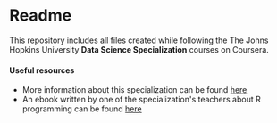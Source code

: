 # Readme

This repository includes all files created while following the The Johns Hopkins University **Data Science Specialization** courses on Coursera.

#### Useful resources

+ More information about this specialization can be found [here](https://www.coursera.org/specializations/jhu-data-science)
+ An ebook written by one of the specialization's teachers about R programming can be found [here](https://leanpub.com/rprogramming)